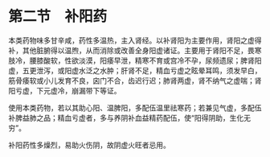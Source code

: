 # 第二节　补阳药

本类药物味多甘辛咸，药性多温热，主入肾经。以补肾阳为主要作用，肾阳之虚得补，其他脏腑得以温煦，从而消除或改善全身阳虚诸证。主要用于肾阳不足，畏寒肢冷，腰膝酸软，性欲淡漠，阳痿早泄，精寒不育或宫冷不孕，尿频遗尿；脾肾阳虚，五更泄泻，或阳虚水泛之水肿；肝肾不足，精血亏虚之眩晕耳鸣，须发早白，筋骨痿软或小儿发育不良，囟门不合，齿迟行迟；肺肾两虚，肾不纳气之虚喘；肾阳亏虚，下元虚冷，崩漏带下等证。

使用本类药物，若以其助心阳、温脾阳，多配伍温里祛寒药；若兼见气虚，多配伍补脾益肺之品；精血亏虚者，多与养阴补血益精药配伍，使“阳得阴助，生化无穷”。

补阳药性多燥烈，易助火伤阴，故阴虚火旺者忌用。